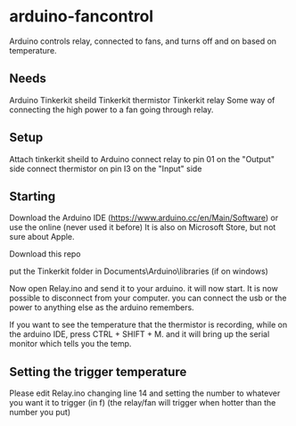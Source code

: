 # arduino-fancontrol
Arduino controls relay, connected to fans, and turns off and on based on temperature.

## Needs
Arduino
Tinkerkit sheild 
Tinkerkit thermistor
Tinkerkit relay
Some way of connecting the high power to a fan going through relay.

## Setup
Attach tinkerkit sheild to Arduino
connect relay to pin 01 on the "Output" side
connect thermistor on pin I3 on the "Input" side

## Starting
Download the Arduino IDE (https://www.arduino.cc/en/Main/Software) or use the online (never used it before)
It is also on Microsoft Store, but not sure about Apple.

Download this repo

put the Tinkerkit folder in Documents\Arduino\libraries (if on windows)

Now open Relay.ino and send it to your arduino. it will now start. It is now possible to disconnect from your computer. you can connect the usb or the power to anything else as the arduino remembers.

If you want to see the temperature that the thermistor is recording, while on the arduino IDE, press CTRL + SHIFT + M. and it will bring up the serial monitor which tells you the temp.

## Setting the trigger temperature

Please edit Relay.ino changing line 14 and setting the number to whatever you want it to trigger (in f) (the relay/fan will trigger when hotter than the number you put)
